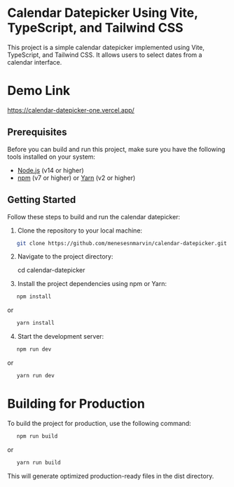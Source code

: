# Calendar Datepicker Using Vite, TypeScript, and Tailwind CSS

This project is a simple calendar datepicker implemented using Vite, TypeScript, and Tailwind CSS. It allows users to select dates from a calendar interface.

# Demo Link

https://calendar-datepicker-one.vercel.app/

## Prerequisites

Before you can build and run this project, make sure you have the following tools installed on your system:

- [Node.js](https://nodejs.org/) (v14 or higher)
- [npm](https://www.npmjs.com/) (v7 or higher) or [Yarn](https://yarnpkg.com/) (v2 or higher)

## Getting Started

Follow these steps to build and run the calendar datepicker:

1. Clone the repository to your local machine:

```sh
   git clone https://github.com/menesesnmarvin/calendar-datepicker.git

```

2. Navigate to the project directory:

   cd calendar-datepicker

3. Install the project dependencies using npm or Yarn:

```sh
   npm install
```

or

```sh
   yarn install
```

4. Start the development server:

```sh
   npm run dev
```

or

```sh
   yarn run dev
```

# Building for Production

To build the project for production, use the following command:

```sh
   npm run build
```

or

```sh
   yarn run build
```

This will generate optimized production-ready files in the dist directory.
